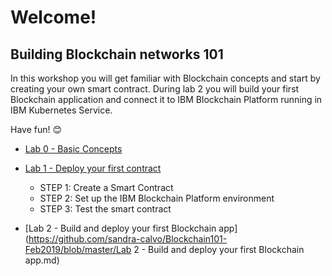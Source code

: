 # Welcome!
## Building Blockchain networks 101

In this workshop you will get familiar with Blockchain concepts and start by creating your own smart contract. 
During lab 2 you will build your first Blockchain application and connect it to IBM Blockchain Platform running in IBM Kubernetes Service. 

Have fun! 😊

* [Lab 0 - Basic Concepts](https://github.com/sandra-calvo/Blockchain101-Feb2019/blob/master/Lab%200%20-%20Basic%20concepts.md) 
* [Lab 1 - Deploy your first contract](https://github.com/sandra-calvo/Blockchain101-Feb2019/blob/master/Lab%201%20-%20Deploy%20your%20first%20contract.md)
    - STEP 1: Create a Smart Contract
    - STEP 2: Set up the IBM Blockchain Platform environment
    - STEP 3: Test the smart contract

* [Lab 2 - Build and deploy your first Blockchain app](https://github.com/sandra-calvo/Blockchain101-Feb2019/blob/master/Lab 2 - Build and deploy your first Blockchain app.md)
